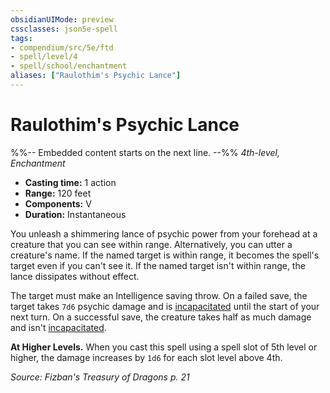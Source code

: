 ```yaml
---
obsidianUIMode: preview
cssclasses: json5e-spell
tags:
- compendium/src/5e/ftd
- spell/level/4
- spell/school/enchantment
aliases: ["Raulothim's Psychic Lance"]
---
```

# Raulothim's Psychic Lance
%%-- Embedded content starts on the next line. --%%
*4th-level, Enchantment*  

- **Casting time:** 1 action
- **Range:** 120 feet
- **Components:** V
- **Duration:** Instantaneous

You unleash a shimmering lance of psychic power from your forehead at a creature that you can see within range. Alternatively, you can utter a creature's name. If the named target is within range, it becomes the spell's target even if you can't see it. If the named target isn't within range, the lance dissipates without effect.

The target must make an Intelligence saving throw. On a failed save, the target takes `7d6` psychic damage and is [incapacitated](Mechanics/Rules/conditions.md#Incapacitated) until the start of your next turn. On a successful save, the creature takes half as much damage and isn't [incapacitated](Mechanics/Rules/conditions.md#Incapacitated).

**At Higher Levels.** When you cast this spell using a spell slot of 5th level or higher, the damage increases by `1d6` for each slot level above 4th.

*Source: Fizban's Treasury of Dragons p. 21*